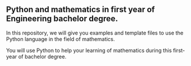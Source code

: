 ## Python and mathematics in first year of Engineering bachelor degree.

In this repository, we will give you examples and template files to use the Python language in the field of mathematics.

You will use Python to help your learning of mathematics during this first-year of bachelor degree.
